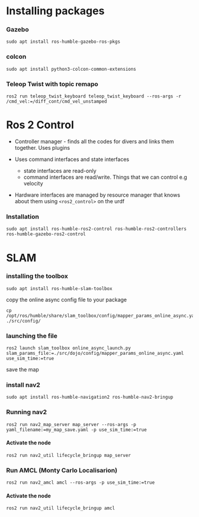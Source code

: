 # Installing packages

### Gazebo
```
sudo apt install ros-humble-gazebo-ros-pkgs
```

### colcon
```
sudo apt install python3-colcon-common-extensions
```

### Teleop Twist with topic remapo
```
ros2 run teleop_twist_keyboard teleop_twist_keyboard --ros-args -r /cmd_vel:=/diff_cont/cmd_vel_unstamped
```

# Ros 2 Control
- Controller manager - finds all the codes for divers and links them together. Uses plugins

- Uses command interfaces and state interfaces 
    - state interfaces are read-only
    - command interfaces are read/write. Things that we can control e.g velocity
- Hardware interfaces are managed by resource manager that knows about them using ```<ros2_control>``` on the urdf

### Installation

```
sudo apt install ros-humble-ros2-control ros-humble-ros2-controllers ros-humble-gazebo-ros2-control
```
# SLAM
### installing the toolbox
```
sudo apt install ros-humble-slam-toolbox
```

copy the online async config file to your package
```
cp /opt/ros/humble/share/slam_toolbox/config/mapper_params_online_async.yaml ./src/config/
```

### launching the file

```
ros2 launch slam_toolbox online_async_launch.py slam_params_file:=./src/dojo/config/mapper_params_online_async.yaml use_sim_time:=true

```

save the map

### install nav2

```
sudo apt install ros-humble-navigation2 ros-humble-nav2-bringup
```

### Running nav2
```
ros2 run nav2_map_server map_server --ros-args -p yaml_filename:=my_map_save.yaml -p use_sim_time:=true
```

#### Activate the node
```
ros2 run nav2_util lifecycle_bringup map_server
```

### Run AMCL (Monty Carlo Localisarion)

```
ros2 run nav2_amcl amcl --ros-args -p use_sim_time:=true
```

#### Activate the node
```
ros2 run nav2_util lifecycle_bringup amcl
```



